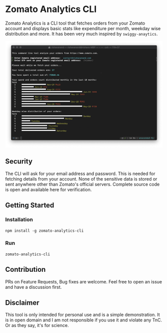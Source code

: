 # Zomato Analytics CLI

Zomato Analytics is a CLI tool that fetches orders from your Zomato account and displays basic stats like expenditure per month, weekday wise distribution and more. It has been very much inspired by `swiggy-anaytics`. 

![Alt text](images/cli-ss.png?raw=true "zomato-cli-ss")

## Security 

The CLI will ask for your email address and password. This is needed for fetching details from your account. None of the sensitive data is stored or sent anywhere other than Zomato's official servers. Complete source code is open and available here for verification. 

## Getting Started

### Installation

```
npm install -g zomato-analytics-cli
```

### Run
```
zomato-analytics-cli
```

## Contribution
PRs on Feature Requests, Bug fixes are welcome. Feel free to open an issue and have a discussion first.



## Disclaimer
This tool is only intended for personal use and is a simple demonstration. It is in open domain and I am not responsible if you use it and violate any TnC. Or as they say, it's for science.